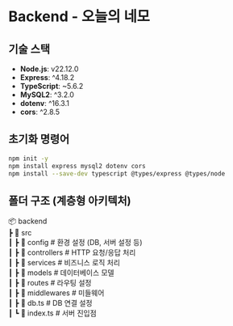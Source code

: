 # Backend - 오늘의 네모

## 기술 스택

- **Node.js**: v22.12.0
- **Express**: ^4.18.2
- **TypeScript**: ~5.6.2
- **MySQL2**: ^3.2.0
- **dotenv**: ^16.3.1
- **cors**: ^2.8.5

## 초기화 명령어

```bash
npm init -y
npm install express mysql2 dotenv cors
npm install --save-dev typescript @types/express @types/node
```

## 폴더 구조 (계층형 아키텍처)

📦 backend  
┣ 📂 src  
┃ ┣ 📂 config # 환경 설정 (DB, 서버 설정 등)  
┃ ┣ 📂 controllers # HTTP 요청/응답 처리  
┃ ┣ 📂 services # 비즈니스 로직 처리  
┃ ┣ 📂 models # 데이터베이스 모델  
┃ ┣ 📂 routes # 라우팅 설정  
┃ ┣ 📂 middlewares # 미들웨어  
┃ ┣ 📜 db.ts # DB 연결 설정  
┃ ┗ 📜 index.ts # 서버 진입점
